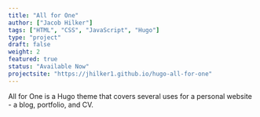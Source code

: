 ```yaml
---
title: "All for One"
author: ["Jacob Hilker"]
tags: ["HTML", "CSS", "JavaScript", "Hugo"]
type: "project"
draft: false
weight: 2
featured: true
status: "Available Now"
projectsite: "https://jhilker1.github.io/hugo-all-for-one"
---
```


All for One is a Hugo theme that covers several uses for a personal website - a blog, portfolio, and CV.
